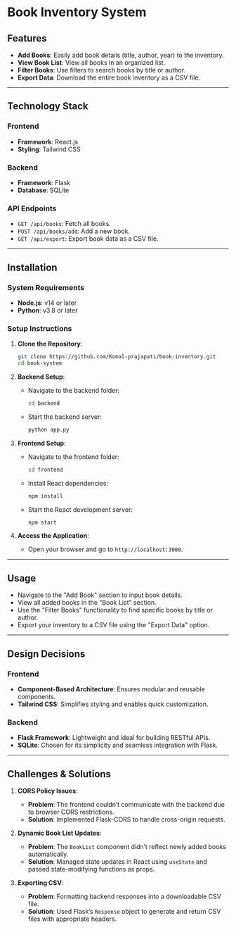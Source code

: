 # **Book Inventory System**


## **Features**
- **Add Books**: Easily add book details (title, author, year) to the inventory.  
- **View Book List**: View all books in an organized list.  
- **Filter Books**: Use filters to search books by title or author.  
- **Export Data**: Download the entire book inventory as a CSV file.

---

## **Technology Stack**
### **Frontend**
- **Framework**: React.js  
- **Styling**: Tailwind CSS  

### **Backend**
- **Framework**: Flask  
- **Database**: SQLite  

### **API Endpoints**
- `GET /api/books`: Fetch all books.  
- `POST /api/books/add`: Add a new book.  
- `GET /api/export`: Export book data as a CSV file.  

---

## **Installation**

### **System Requirements**
- **Node.js**: v14 or later  
- **Python**: v3.8 or later  

### **Setup Instructions**

1. **Clone the Repository**:  
   ```bash
   git clone https://github.com/Komal-prajapati/book-inventory.git
   cd book-system
   ```

2. **Backend Setup**:  
   - Navigate to the backend folder:  
     ```bash
     cd backend
     ```
   - Start the backend server:  
     ```bash
     python app.py
     ```

3. **Frontend Setup**:  
   - Navigate to the frontend folder:  
     ```bash
     cd frontend
     ```
   - Install React dependencies:  
     ```bash
     npm install
     ```
   - Start the React development server:  
     ```bash
     npm start
     ```

4. **Access the Application**:  
   - Open your browser and go to `http://localhost:3000`.

---

## **Usage**
- Navigate to the "Add Book" section to input book details.  
- View all added books in the "Book List" section.  
- Use the "Filter Books" functionality to find specific books by title or author.  
- Export your inventory to a CSV file using the "Export Data" option.  

---

## **Design Decisions**
### **Frontend**  
- **Component-Based Architecture**: Ensures modular and reusable components.  
- **Tailwind CSS**: Simplifies styling and enables quick customization.  

### **Backend**  
- **Flask Framework**: Lightweight and ideal for building RESTful APIs.  
- **SQLite**: Chosen for its simplicity and seamless integration with Flask.  

---

## **Challenges & Solutions**
1. **CORS Policy Issues**:
   - **Problem**: The frontend couldn’t communicate with the backend due to browser CORS restrictions.  
   - **Solution**: Implemented Flask-CORS to handle cross-origin requests.  

2. **Dynamic Book List Updates**:
   - **Problem**: The `BookList` component didn’t reflect newly added books automatically.  
   - **Solution**: Managed state updates in React using `useState` and passed state-modifying functions as props.  

3. **Exporting CSV**:
   - **Problem**: Formatting backend responses into a downloadable CSV file.  
   - **Solution**: Used Flask’s `Response` object to generate and return CSV files with appropriate headers.  

